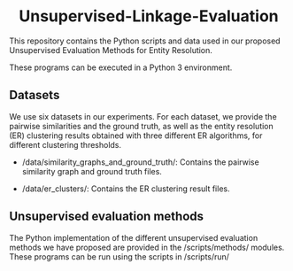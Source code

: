 <div align="center">

# Unsupervised-Linkage-Evaluation
</div>

This repository contains the Python scripts and data used in our proposed Unsupervised Evaluation Methods for 
Entity Resolution.

These programs can be executed in a Python 3 environment.

## Datasets
We use six datasets in our experiments. For each dataset, we provide the pairwise similarities and the
ground truth, as well as the entity resolution (ER) clustering results obtained with three different
ER algorithms, for different clustering thresholds.

- /data/similarity_graphs_and_ground_truth/: Contains the pairwise similarity graph and ground truth files.

- /data/er_clusters/: Contains the ER clustering result files.

## Unsupervised evaluation methods
The Python implementation of the different unsupervised evaluation methods we have proposed are provided in
the /scripts/methods/ modules.
These programs can be run using the scripts in /scripts/run/





